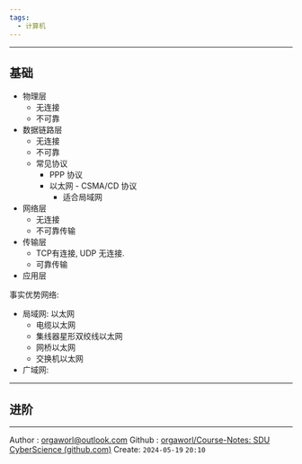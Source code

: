 ```yaml
---
tags:
  - 计算机
---
```


---
## 基础


- 物理层
	- 无连接
	- 不可靠
- 数据链路层
	- 无连接
	- 不可靠
	- 常见协议
		- PPP 协议
		- 以太网 - CSMA/CD 协议
			- 适合局域网
- 网络层
	- 无连接
	- 不可靠传输
- 传输层
	- TCP有连接, UDP 无连接.
	- 可靠传输
- 应用层


事实优势网络:
- 局域网: 以太网
	- 电缆以太网
	- 集线器星形双绞线以太网
	- 网桥以太网
	- 交换机以太网
- 广域网:

---
## 进阶





---
Author : orgaworl@outlook.com
Github : [orgaworl/Course-Notes: SDU CyberScience (github.com)](https://github.com/orgaworl/Course-Notes)
Create: `2024-05-19` `20:10`

